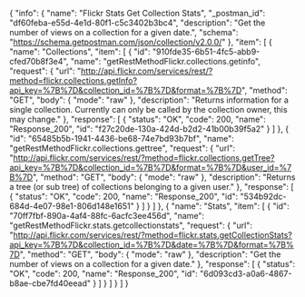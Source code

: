 {
  "info": {
    "name": "Flickr Stats Get Collection Stats",
    "_postman_id": "df60feba-e55d-4e1d-80f1-c5c3402b3bc4",
    "description": "Get the number of views on a collection for a given date.",
    "schema": "https://schema.getpostman.com/json/collection/v2.0.0/"
  },
  "item": [
    {
      "name": "Collections",
      "item": [
        {
          "id": "910fde35-6b51-4fc5-abb9-cfed70b8f3e4",
          "name": "getRestMethodFlickr.collections.getinfo",
          "request": {
            "url": "http://api.flickr.com/services/rest/?method=flickr.collections.getInfo?api_key=%7B%7D&collection_id=%7B%7D&format=%7B%7D",
            "method": "GET",
            "body": {
              "mode": "raw"
            },
            "description": "Returns information for a single collection. Currently can only be called by the collection owner, this may change."
          },
          "response": [
            {
              "status": "OK",
              "code": 200,
              "name": "Response_200",
              "id": "f27c20de-130a-424d-b2d2-41b00b39f5a2"
            }
          ]
        },
        {
          "id": "65485b5b-1941-4436-be68-74e7bd93b7bf",
          "name": "getRestMethodFlickr.collections.gettree",
          "request": {
            "url": "http://api.flickr.com/services/rest/?method=flickr.collections.getTree?api_key=%7B%7D&collection_id=%7B%7D&format=%7B%7D&user_id=%7B%7D",
            "method": "GET",
            "body": {
              "mode": "raw"
            },
            "description": "Returns a tree (or sub tree) of collections belonging to a given user."
          },
          "response": [
            {
              "status": "OK",
              "code": 200,
              "name": "Response_200",
              "id": "534b92dc-684d-4e07-98e1-806d148e1651"
            }
          ]
        }
      ]
    },
    {
      "name": "Stats",
      "item": [
        {
          "id": "70ff7fbf-890a-4af4-88fc-6acfc3ee456d",
          "name": "getRestMethodFlickr.stats.getcollectionstats",
          "request": {
            "url": "http://api.flickr.com/services/rest/?method=flickr.stats.getCollectionStats?api_key=%7B%7D&collection_id=%7B%7D&date=%7B%7D&format=%7B%7D",
            "method": "GET",
            "body": {
              "mode": "raw"
            },
            "description": "Get the number of views on a collection for a given date."
          },
          "response": [
            {
              "status": "OK",
              "code": 200,
              "name": "Response_200",
              "id": "6d093cd3-a0a6-4867-b8ae-cbe7fd40eead"
            }
          ]
        }
      ]
    }
  ]
}